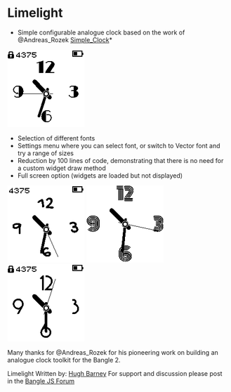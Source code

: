 # Limelight
 * Simple configurable analogue clock based on the work of @Andreas_Rozek [Simple_Clock](https://github.com/espruino/BangleApps/tree/master/apps/simple_clock)*

![](screenshot_limelight.png)

* Selection of different fonts
* Settings menu where you can select font, or switch to Vector font and try a range of sizes
* Reduction by 100 lines of code, demonstrating that there is no need for a custom widget draw method
* Full screen option (widgets are loaded but not displayed)

![](screenshot_gochihand.png)
![](screenshot_monoton.png)
![](screenshot_grenadier.png)

Many thanks for @Andreas_Rozek for his pioneering work on building an analogue clock toolkit for the Bangle 2.

Limelight Written by: [Hugh Barney](https://github.com/hughbarney) For support and discussion please post in the [Bangle JS
Forum](http://forum.espruino.com/microcosms/1424/)

